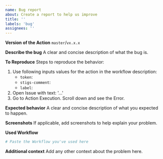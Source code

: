 ```yaml
---
name: Bug report
about: Create a report to help us improve
title: ''
labels: 'bug'
assignees: ''
---
```


**Version of the Action**
`master`/`vx.x.x`

**Describe the bug**
A clear and concise description of what the bug is.

**To Reproduce**
Steps to reproduce the behavior:

1. Use following inputs values for the action in the workflow description:
   - `token`:
   - `stigs-comment`:
   - `label`:
2. Open Issue with text: '...'
3. Go to Action Execution. Scroll down and see the Error.

**Expected behavior**
A clear and concise description of what you expected to happen.

**Screenshots**
If applicable, add screenshots to help explain your problem.

**Used Workflow**

```yaml
# Paste the Workflow you've used here
```

**Additional context**
Add any other context about the problem here.
